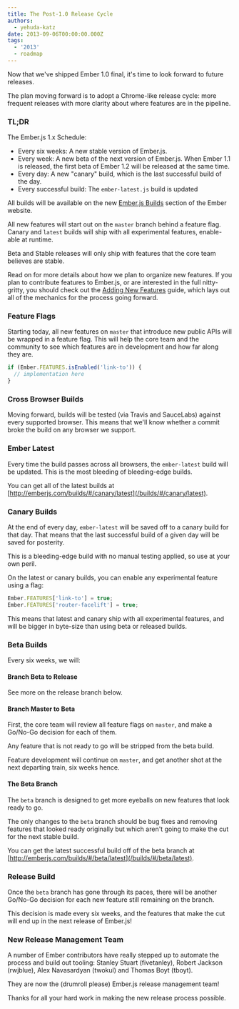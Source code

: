 ```yaml
---
title: The Post-1.0 Release Cycle
authors:
  - yehuda-katz
date: 2013-09-06T00:00:00.000Z
tags:
  - '2013'
  - roadmap
---
```



Now that we've shipped Ember 1.0 final, it's time to look forward to future
releases.

The plan moving forward is to adopt a Chrome-like release cycle: more frequent releases with more clarity about where features are in the pipeline.

<!-- READMORE -->

### TL;DR

The Ember.js 1.x Schedule:

* Every six weeks: A new stable version of Ember.js.
* Every week: A new beta of the next version of Ember.js. When
  Ember 1.1 is released, the first beta of Ember 1.2 will be released
  at the same time.
* Every day: A new "canary" build, which is the last successful build of
  the day.
* Every successful build: The `ember-latest.js` build is updated

All builds will be available on the new [Ember.js Builds][1] section of the
Ember website.

[1]: /builds/

All new features will start out on the `master` branch behind a feature flag. Canary
and `latest` builds will ship with all experimental features, enable-able
at runtime.

Beta and Stable releases will only ship with features that the core team
believes are stable.

Read on for more details about how we plan to organize new features. If
you plan to contribute features to Ember.js, or are interested in
the full nitty-gritty, you should check out the [Adding New
Features](/guides/contributing/adding-new-features) guide, which lays
out all of the mechanics for the process going forward.

### Feature Flags

Starting today, all new features on `master` that introduce new public APIs
will be wrapped in a feature flag. This will help the core
team and the community to see which features are in development and how far
along they are.

```javascript
if (Ember.FEATURES.isEnabled('link-to')) {
  // implementation here
}
```

### Cross Browser Builds

Moving forward, builds will be tested (via Travis and SauceLabs) against
every supported browser. This means that we'll know whether a commit broke
the build on any browser we support.

### Ember Latest

Every time the build passes across all browsers, the `ember-latest` build
will be updated. This is the most bleeding of bleeding-edge builds.

You can get all of the latest builds at [http://emberjs.com/builds/#/canary/latest](/builds/#/canary/latest).

### Canary Builds

At the end of every day, `ember-latest` will be saved off to a canary build
for that day. That means that the last successful build of a given day will
be saved for posterity.

This is a bleeding-edge build with no manual testing applied, so use at
your own peril.

On the latest or canary builds, you can enable any experimental feature
using a flag:

```javascript
Ember.FEATURES['link-to'] = true;
Ember.FEATURES['router-facelift'] = true;
```

This means that latest and canary ship with all experimental features,
and will be bigger in byte-size than using beta or released builds.

### Beta Builds

Every six weeks, we will:

#### Branch Beta to Release

See more on the release branch below.

<!-- alex disable master -->
#### Branch Master to Beta
<!-- alex enable master -->

First, the core team will review all feature flags on `master`, and make
a Go/No-Go decision for each of them.

Any feature that is not ready to go will be stripped from the beta build.

Feature development will continue on `master`, and get another shot at the
next departing train, six weeks hence.

#### The Beta Branch

The `beta` branch is designed to get more eyeballs on new features that
look ready to go.

The only changes to the `beta` branch should be bug fixes and removing
features that looked ready originally but which aren't going to make the
cut for the next stable build.

You can get the latest successful build off of the beta branch at
[http://emberjs.com/builds/#/beta/latest](/builds/#/beta/latest).

### Release Build

Once the `beta` branch has gone through its paces, there will be another
Go/No-Go decision for each new feature still remaining on the branch.

This decision is made every six weeks, and the features that make the cut
will end up in the next release of Ember.js!

### New Release Management Team

A number of Ember contributors have really stepped up to automate the
process and build out tooling: Stanley Stuart (fivetanley), Robert
Jackson (rwjblue), Alex Navasardyan (twokul) and Thomas Boyt (tboyt).

They are now the (drumroll please) Ember.js release management team!

Thanks for all your hard work in making the new release process
possible.
